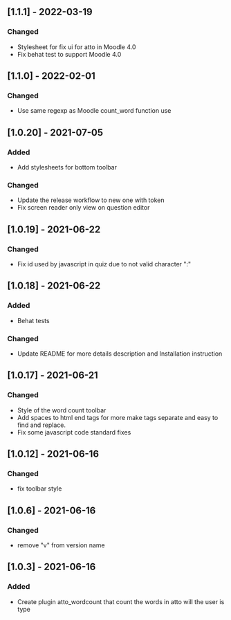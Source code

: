 ## [1.1.1] - 2022-03-19
### Changed
- Stylesheet for fix ui for atto in Moodle 4.0
- Fix behat test to support Moodle 4.0

## [1.1.0] - 2022-02-01
### Changed
- Use same regexp as Moodle count_word function use

## [1.0.20] - 2021-07-05
### Added
- Add stylesheets for bottom toolbar

### Changed 
- Update the release workflow to new one with token
- Fix screen reader only view on question editor

## [1.0.19] - 2021-06-22
### Changed
- Fix id used by javascript in quiz due to not valid character ":"

## [1.0.18] - 2021-06-22
### Added
- Behat tests
### Changed
- Update README for more details description and Installation instruction

## [1.0.17] - 2021-06-21
### Changed
- Style of the word count toolbar
- Add spaces to html end tags for more make tags separate and easy to find and replace.
- Fix some javascript code standard fixes

## [1.0.12] - 2021-06-16
### Changed
- fix toolbar style

## [1.0.6] - 2021-06-16
### Changed
- remove "v" from version name

## [1.0.3] - 2021-06-16
### Added
- Create plugin atto_wordcount that count the words in atto will the user is type
